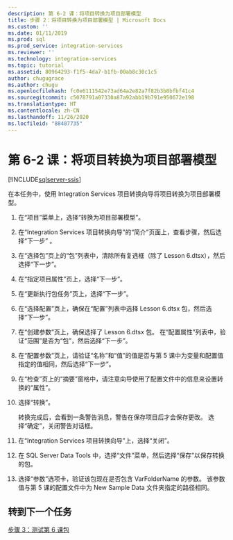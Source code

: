 ```yaml
---
description: 第 6-2 课：将项目转换为项目部署模型
title: 步骤 2：将项目转换为项目部署模型 | Microsoft Docs
ms.custom: ''
ms.date: 01/11/2019
ms.prod: sql
ms.prod_service: integration-services
ms.reviewer: ''
ms.technology: integration-services
ms.topic: tutorial
ms.assetid: 80964293-f1f5-4da7-b1fb-00ab8c30c1c5
author: chugugrace
ms.author: chugu
ms.openlocfilehash: fc0e6111542e73ad64a2e82a7f82b3b8bfbf41c4
ms.sourcegitcommit: c5078791a07330a87a92abb19b791e950672e198
ms.translationtype: HT
ms.contentlocale: zh-CN
ms.lasthandoff: 11/26/2020
ms.locfileid: "88487735"
---
```

# <a name="lesson-6-2-convert-the-project-to-the-project-deployment-model"></a>第 6-2 课：将项目转换为项目部署模型

[!INCLUDE[sqlserver-ssis](../includes/applies-to-version/sqlserver-ssis.md)]



在本任务中，使用 Integration Services 项目转换向导将项目转换为项目部署模型。  
  
1.  在“项目”菜单上，选择“转换为项目部署模型”。  
  
2.  在“Integration Services 项目转换向导”的“简介”页面上，查看步骤，然后选择“下一步” 。  
  
3.  在“选择包”页上的“包”列表中，清除所有复选框（除了 Lesson 6.dtsx），然后选择“下一步”。  
  
4.  在“指定项目属性”页上，选择“下一步”。  
  
5.  在“更新执行包任务”页上，选择“下一步”。  
  
6.  在“选择配置”页上，确保在“配置”列表中选择 Lesson 6.dtsx 包，然后选择“下一步”。  
  
7.  在“创建参数”页上，确保选择了 Lesson 6.dtsx 包。  在“配置属性”列表中，验证“范围”是否为“包”，然后选择“下一步”。  
  
8.  在“配置参数”页上，请验证“名称”和“值”的值是否与第 5 课中为变量和配置值指定的值相同，然后选择“下一步”。  
  
9. 在“检查”页上的“摘要”窗格中，请注意向导使用了配置文件中的信息来设置转换的“属性”。  
  
10. 选择“转换”。  
  
    转换完成后，会看到一条警告消息，警告在保存项目后才会保存更改。 选择“确定”，关闭警告对话框。  
  
11. 在“Integration Services 项目转换向导”上，选择“关闭”。  
  
12. 在 SQL Server Data Tools 中，选择“文件”菜单，然后选择“保存”以保存转换的包。  
  
13. 选择“参数”选项卡，验证该包现在是否包含 VarFolderName 的参数。 该参数值与第 5 课的配置文件中为 New Sample Data 文件夹指定的路径相同。  
  
## <a name="go-to-next-task"></a>转到下一个任务
[步骤 3：测试第 6 课包](../integration-services/lesson-6-3-testing-the-lesson-6-package.md)  
  
  
  
